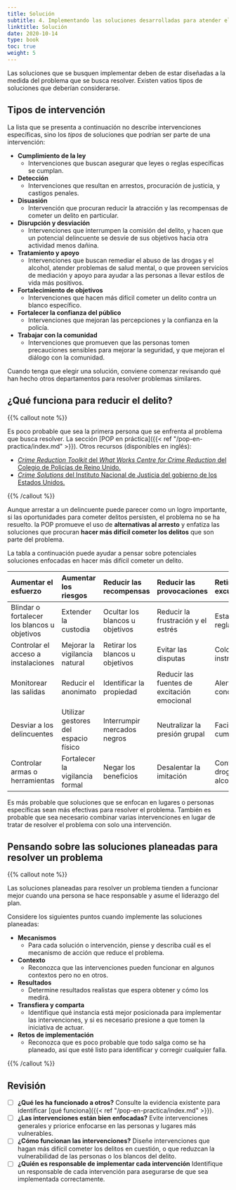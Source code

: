 ```yaml
---
title: Solución
subtitle: 4. Implementando las soluciones desarrolladas para atender el problema.
linktitle: Solución
date: 2020-10-14
type: book
toc: true
weight: 5
---
```


Las soluciones que se busquen implementar deben de estar diseñadas a la medida del problema que se busca resolver. Existen vatios tipos de soluciones que deberían considerarse.

## Tipos de intervención

La lista que se presenta a continuación no describe intervenciones específicas, sino los *tipos* de soluciones que podrían ser parte de una intervención:

- **Cumplimiento de la ley**
	- Intervenciones que buscan asegurar que leyes o reglas específicas se cumplan.
- **Detección**
	- Intervenciones que resultan en arrestos, procuración de justicia, y castigos penales.
- **Disuasión**
	- Intervención que procuran reducir la atracción y las recompensas de cometer un delito en particular.
- **Disrupción y desviación**
	- Intervenciones que interrumpen la comisión del delito, y hacen que un potencial delincuente se desvíe de sus objetivos hacia otra actividad menos dañina.
- **Tratamiento y apoyo**
	- Intervenciones que buscan remediar el abuso de las drogas y el alcohol, atender problemas de salud mental, o que proveen servicios de mediación y apoyo para ayudar a las personas a llevar estilos de vida más positivos.
- **Fortalecimiento de objetivos**
	- Intervenciones que hacen más difícil cometer un delito contra un blanco específico.
- **Fortalecer la confianza del público**
	- Intervenciones que mejoran las percepciones y la confianza en la policía.
- **Trabajar con la comunidad**
	-  Intervenciones que promueven que las personas tomen precauciones sensibles para mejorar la seguridad, y que mejoran el diálogo con la comunidad.

Cuando tenga que elegir una solución, conviene comenzar revisando qué han hecho otros departamentos para resolver problemas similares.

## ¿Qué funciona para reducir el delito?

{{% callout note %}}

Es poco probable que sea la primera persona que se enfrenta al problema que busca resolver. La sección [POP en práctica]({{< ref "/pop-en-practica/index.md" >}}). Otros recursos (disponibles en inglés):

- [*Crime Reduction Toolkit* del *What Works Centre for Crime Reduction* del Colegio de Policías de Reino Unido.](https://whatworks.college.police.uk/toolkit/Pages/Toolkit.aspx)
- [*Crime Solutions* del Instituto Nacional de Justicia del gobierno de los Estados Unidos.](https://www.crimesolutions.gov)

{{% /callout %}}

Aunque arrestar a un delincuente puede parecer como un logro importante, si las oportunidades para cometer delitos persisten, el problema no se ha resuelto. la POP promueve el uso de **alternativas al arresto** y enfatiza las soluciones que procuran **hacer más difícil cometer los delitos** que son parte del problema.

La tabla a continuación puede ayudar a pensar sobre potenciales soluciones enfocadas en hacer más difícil cometer un delito.

| Aumentar el esfuerzo                         | Aumentar los riesgos                         | Reducir las recompensas                      | Reducir las provocaciones                    | Retirar las excusas                          |
|:---------------------------------------------|:---------------------------------------------|:---------------------------------------------|:---------------------------------------------|:---------------------------------------------|
| Blindar o fortalecer los blancos u objetivos | Extender la custodia                         | Ocultar los blancos u objetivos              | Reducir la frustración y el estrés           | Establecer reglas                            |
| Controlar el acceso a instalaciones          | Mejorar la vigilancia natural                | Retirar los blancos u objetivos              | Evitar las disputas                          | Colocar instrucciones                        |
| Monitorear las salidas                       | Reducir el anonimato                         | Identificar la propiedad                     | Reducir las fuentes de excitación emocional  | Alertar la conciencia                        |
| Desviar a los delincuentes                   | Utilizar gestores del espacio físico         | Interrumpir mercados negros                  | Neutralizar la presión grupal                | Facilitar el cumplimiento                    |
| Controlar armas o herramientas               | Fortalecer la vigilancia formal              | Negar los beneficios                         | Desalentar la imitación                      | Controlar las drogas y el alcohol            |

Es más probable que soluciones que se enfocan en lugares o personas específicas sean más efectivas para resolver el problema. También es probable que sea necesario combinar varias intervenciones en lugar de tratar de resolver el problema con solo una intervención.

## Pensando sobre las soluciones planeadas para resolver un problema

{{% callout note %}}

Las soluciones planeadas para resolver un problema tienden a funcionar mejor cuando una persona se hace responsable y asume el liderazgo del plan.

Considere los siguientes puntos cuando implemente las soluciones planeadas:

- **Mecanismos**
	- Para cada solución o intervención, piense y describa cuál es el mecanismo de acción que reduce el problema.
- **Contexto**
	- Reconozca que las intervenciones pueden funcionar en algunos contextos pero no en otros.
- **Resultados**
	- Determine resultados realistas que espera obtener y cómo los medirá.
- **Transfiera y comparta**
	- Identifique qué instancia está mejor posicionada para implementar las intervenciones, y si es necesario presione a que tomen la iniciativa de actuar.
- **Retos de implementación**
	- Reconozca que es poco probable que todo salga como se ha planeado, así que esté listo para identificar y corregir cualquier falla.

{{% /callout %}}

## Revisión

- [ ] **¿Qué les ha funcionado a otros?** Consulte la evidencia existente para identificar [qué funciona]({{< ref "/pop-en-practica/index.md" >}}).
- [ ] **¿Las intervenciones están bien enfocadas?** Evite intervenciones generales y priorice enfocarse en las personas y lugares más vulnerables.
- [ ] **¿Cómo funcionan las intervenciones?** Diseñe intervenciones que hagan más difícil cometer los delitos en cuestión, o que reduzcan la vulnerabilidad de las personas o los blancos del delito.
- [ ] **¿Quién es responsable de implementar cada intervención** Identifique un responsable de cada intervención para asegurarse de que sea implementada correctamente.
